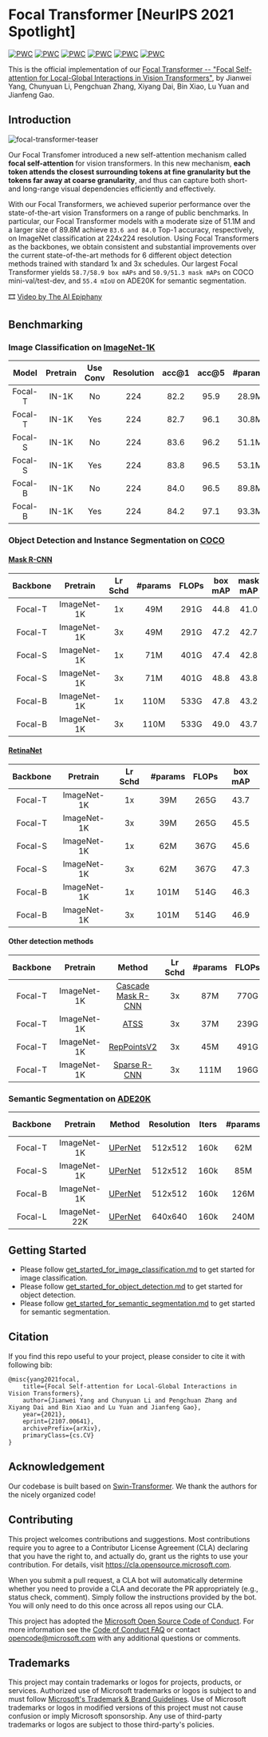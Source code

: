 # Focal Transformer \[NeurIPS 2021 Spotlight\]

[![PWC](https://img.shields.io/endpoint.svg?url=https://paperswithcode.com/badge/focal-self-attention-for-local-global/object-detection-on-coco-minival)](https://paperswithcode.com/sota/object-detection-on-coco-minival?p=focal-self-attention-for-local-global)
[![PWC](https://img.shields.io/endpoint.svg?url=https://paperswithcode.com/badge/focal-self-attention-for-local-global/object-detection-on-coco)](https://paperswithcode.com/sota/object-detection-on-coco?p=focal-self-attention-for-local-global)
[![PWC](https://img.shields.io/endpoint.svg?url=https://paperswithcode.com/badge/focal-self-attention-for-local-global/instance-segmentation-on-coco-minival)](https://paperswithcode.com/sota/instance-segmentation-on-coco-minival?p=focal-self-attention-for-local-global)
[![PWC](https://img.shields.io/endpoint.svg?url=https://paperswithcode.com/badge/focal-self-attention-for-local-global/instance-segmentation-on-coco)](https://paperswithcode.com/sota/instance-segmentation-on-coco?p=focal-self-attention-for-local-global)
[![PWC](https://img.shields.io/endpoint.svg?url=https://paperswithcode.com/badge/focal-self-attention-for-local-global/semantic-segmentation-on-ade20k-val)](https://paperswithcode.com/sota/semantic-segmentation-on-ade20k-val?p=focal-self-attention-for-local-global)
[![PWC](https://img.shields.io/endpoint.svg?url=https://paperswithcode.com/badge/focal-self-attention-for-local-global/semantic-segmentation-on-ade20k)](https://paperswithcode.com/sota/semantic-segmentation-on-ade20k?p=focal-self-attention-for-local-global)

This is the official implementation of our [Focal Transformer -- "Focal Self-attention for Local-Global Interactions in Vision Transformers"](https://arxiv.org/pdf/2107.00641.pdf), 
by Jianwei Yang, Chunyuan Li, Pengchuan Zhang, Xiyang Dai, Bin Xiao, Lu Yuan and Jianfeng Gao.

## Introduction

![focal-transformer-teaser](figures/focal-transformer-teaser.png)

Our Focal Transfomer introduced a new self-attention mechanism called **focal self-attention** for vision transformers. 
In this new mechanism, **each token attends the closest surrounding tokens at fine granularity but the tokens far away at coarse granularity**, 
and thus can capture both short- and long-range visual dependencies efficiently and effectively. 

With our Focal Transformers, we achieved superior performance over the state-of-the-art vision Transformers on a range of public benchmarks. 
In particular, our Focal Transformer models with a moderate size of 51.1M and a larger size of 89.8M achieve `83.6 and 84.0` Top-1 accuracy, respectively, 
on ImageNet classification at 224x224 resolution. 
Using Focal Transformers as the backbones, we obtain consistent and substantial improvements over the current state-of-the-art methods 
for 6 different object detection methods trained with standard 1x and 3x schedules. 
Our largest Focal Transformer yields `58.7/58.9 box mAPs` and `50.9/51.3 mask mAPs` on COCO mini-val/test-dev, 
and `55.4 mIoU` on ADE20K for semantic segmentation.

:film_strip: [Video by The AI Epiphany](https://www.google.com/url?sa=t&rct=j&q=&esrc=s&source=web&cd=&cad=rja&uact=8&ved=2ahUKEwjzk6Wm8NHyAhVCqlsKHYepD9wQtwJ6BAgDEAM&url=https%3A%2F%2Fwww.youtube.com%2Fwatch%3Fv%3DYH319yyeoVw&usg=AOvVaw27s7EE-txctmc6_BwKnnfE)

## Benchmarking 

### Image Classification on [ImageNet-1K](https://www.image-net.org/)

| Model | Pretrain | Use Conv | Resolution | acc@1 | acc@5 | #params | FLOPs | Checkpoint | Config |
| :---: | :---: | :---: | :---: | :---: | :---: | :---: | :---: |:---: | :---: |
| Focal-T | IN-1K | No | 224 | 82.2 | 95.9 | 28.9M   | 4.9G   | [download](https://projects4jw.blob.core.windows.net/model/focal-transformer/imagenet1k/focal-tiny-is224-ws7.pth) | [yaml](configs/focal_tiny_patch4_window7_224.yaml) |
| Focal-T | IN-1K | Yes  | 224 | 82.7 | 96.1 | 30.8M   | 4.9G   | [download](https://projects4jw.blob.core.windows.net/model/focal-transformer/imagenet1k/focal-tiny-useconv-is224-ws7.pth) | [yaml](configs/focal_tiny_useconv_patch4_window7_224.yaml) |
| Focal-S | IN-1K | No | 224 | 83.6 | 96.2 | 51.1M   | 9.4G   | [download](https://projects4jw.blob.core.windows.net/model/focal-transformer/imagenet1k/focal-small-is224-ws7.pth) |[yaml](configs/focal_small_patch4_window7_224.yaml) |
| Focal-S | IN-1K | Yes | 224 | 83.8 | 96.5 | 53.1M   | 9.4G   | [download](https://projects4jw.blob.core.windows.net/model/focal-transformer/imagenet1k/focal-small-useconv-is224-ws7.pth) |[yaml](configs/focal_small_useconv_patch4_window7_224.yaml) |
| Focal-B | IN-1K | No | 224 | 84.0 | 96.5 | 89.8M   | 16.4G  | [download](https://projects4jw.blob.core.windows.net/model/focal-transformer/imagenet1k/focal-base-is224-ws7.pth) | [yaml](configs/focal_base_patch4_window7_224.yaml) |
| Focal-B | IN-1K | Yes | 224 | 84.2 | 97.1 | 93.3M   | 16.4G  | [download](https://projects4jw.blob.core.windows.net/model/focal-transformer/imagenet1k/focal-base-useconv-is224-ws7.pth) | [yaml](configs/focal_base_useconv_patch4_window7_224.yaml) |

### Object Detection and Instance Segmentation on [COCO](https://cocodataset.org/#home)

#### [Mask R-CNN](https://openaccess.thecvf.com/content_ICCV_2017/papers/He_Mask_R-CNN_ICCV_2017_paper.pdf)

| Backbone | Pretrain | Lr Schd | #params | FLOPs | box mAP | mask mAP | 
| :---: | :---: | :---: | :---: | :---: | :---: | :---: |
| Focal-T | ImageNet-1K | 1x | 49M | 291G | 44.8 | 41.0 | 
| Focal-T | ImageNet-1K | 3x | 49M | 291G | 47.2 | 42.7 | 
| Focal-S | ImageNet-1K | 1x | 71M | 401G | 47.4 | 42.8 | 
| Focal-S | ImageNet-1K | 3x | 71M | 401G | 48.8 | 43.8 | 
| Focal-B | ImageNet-1K | 1x | 110M | 533G | 47.8 | 43.2 | 
| Focal-B | ImageNet-1K | 3x | 110M | 533G | 49.0 | 43.7 | 

#### [RetinaNet](https://openaccess.thecvf.com/content_ICCV_2017/papers/Lin_Focal_Loss_for_ICCV_2017_paper.pdf)

| Backbone | Pretrain | Lr Schd | #params | FLOPs | box mAP | 
| :---: | :---: | :---: | :---: | :---: | :---: |
| Focal-T | ImageNet-1K | 1x | 39M | 265G | 43.7 |
| Focal-T | ImageNet-1K | 3x | 39M | 265G | 45.5 | 
| Focal-S | ImageNet-1K | 1x | 62M | 367G | 45.6 | 
| Focal-S | ImageNet-1K | 3x | 62M | 367G | 47.3 | 
| Focal-B | ImageNet-1K | 1x | 101M | 514G | 46.3 | 
| Focal-B | ImageNet-1K | 3x | 101M | 514G | 46.9 | 

#### Other detection methods

| Backbone | Pretrain | Method | Lr Schd | #params | FLOPs | box mAP | 
| :---: | :---: | :---: | :---: | :---: | :---: | :---: |
| Focal-T | ImageNet-1K | [Cascade Mask R-CNN](https://arxiv.org/abs/1712.00726) | 3x | 87M  | 770G | 51.5 | 
| Focal-T | ImageNet-1K | [ATSS](https://arxiv.org/pdf/1912.02424.pdf)           | 3x | 37M  | 239G | 49.5 |
| Focal-T | ImageNet-1K | [RepPointsV2](https://arxiv.org/pdf/2007.08508.pdf)    | 3x | 45M  | 491G | 51.2 | 
| Focal-T | ImageNet-1K | [Sparse R-CNN](https://arxiv.org/pdf/2011.12450.pdf)   | 3x | 111M | 196G | 49.0 | 

### Semantic Segmentation on [ADE20K](https://groups.csail.mit.edu/vision/datasets/ADE20K/)

| Backbone | Pretrain  | Method | Resolution | Iters | #params | FLOPs | mIoU | mIoU (MS) | 
| :---: | :---: | :---: | :---: | :---: | :---: | :---: | :---: | :---: |
| Focal-T | ImageNet-1K  | [UPerNet](https://arxiv.org/pdf/1807.10221.pdf) | 512x512 | 160k | 62M  | 998G | 45.8 | 47.0 | 
| Focal-S | ImageNet-1K  | [UPerNet](https://arxiv.org/pdf/1807.10221.pdf) | 512x512 | 160k | 85M | 1130G | 48.0 | 50.0 | 
| Focal-B | ImageNet-1K  | [UPerNet](https://arxiv.org/pdf/1807.10221.pdf) | 512x512 | 160k | 126M | 1354G | 49.0 | 50.5 | 
| Focal-L | ImageNet-22K | [UPerNet](https://arxiv.org/pdf/1807.10221.pdf) | 640x640 | 160k | 240M | 3376G | 54.0 | 55.4 | 

## Getting Started

* Please follow [get_started_for_image_classification.md](./classification/get_started.md) to get started for image classification.
* Please follow [get_started_for_object_detection.md](./detection/get_started.md) to get started for object detection.
* Please follow [get_started_for_semantic_segmentation.md](./segmentation/get_started.md) to get started for semantic segmentation.

## Citation

If you find this repo useful to your project, please consider to cite it with following bib:

    @misc{yang2021focal,
        title={Focal Self-attention for Local-Global Interactions in Vision Transformers}, 
        author={Jianwei Yang and Chunyuan Li and Pengchuan Zhang and Xiyang Dai and Bin Xiao and Lu Yuan and Jianfeng Gao},
        year={2021},
        eprint={2107.00641},
        archivePrefix={arXiv},
        primaryClass={cs.CV}
    }

## Acknowledgement

Our codebase is built based on [Swin-Transformer](https://github.com/microsoft/Swin-Transformer). We thank the authors for the nicely organized code!

## Contributing

This project welcomes contributions and suggestions.  Most contributions require you to agree to a
Contributor License Agreement (CLA) declaring that you have the right to, and actually do, grant us
the rights to use your contribution. For details, visit https://cla.opensource.microsoft.com.

When you submit a pull request, a CLA bot will automatically determine whether you need to provide
a CLA and decorate the PR appropriately (e.g., status check, comment). Simply follow the instructions
provided by the bot. You will only need to do this once across all repos using our CLA.

This project has adopted the [Microsoft Open Source Code of Conduct](https://opensource.microsoft.com/codeofconduct/).
For more information see the [Code of Conduct FAQ](https://opensource.microsoft.com/codeofconduct/faq/) or
contact [opencode@microsoft.com](mailto:opencode@microsoft.com) with any additional questions or comments.

## Trademarks

This project may contain trademarks or logos for projects, products, or services. Authorized use of Microsoft 
trademarks or logos is subject to and must follow 
[Microsoft's Trademark & Brand Guidelines](https://www.microsoft.com/en-us/legal/intellectualproperty/trademarks/usage/general).
Use of Microsoft trademarks or logos in modified versions of this project must not cause confusion or imply Microsoft sponsorship.
Any use of third-party trademarks or logos are subject to those third-party's policies.
